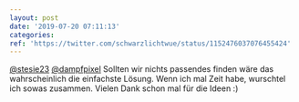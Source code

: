 ```yaml
---
layout: post
date: '2019-07-20 07:11:13'
categories: 
ref: 'https://twitter.com/schwarzlichtwue/status/1152476037076455424'
---
```

[@stesie23](https://twitter.com/stesie23) [@dampfpixel](https://twitter.com/dampfpixel) Sollten wir nichts passendes finden wäre das wahrscheinlich die einfachste Lösung. Wenn ich mal Zeit habe, wurschtel ich sowas zusammen. Vielen Dank schon mal für die Ideen :)